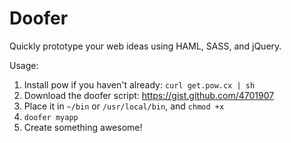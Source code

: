 # Doofer

Quickly prototype your web ideas using HAML, SASS, and jQuery.

Usage:

1. Install pow if you haven't already: `curl get.pow.cx | sh`
2. Download the doofer script: https://gist.github.com/4701907
3. Place it in `~/bin` or `/usr/local/bin`, and `chmod +x`
4. `doofer myapp`
5. Create something awesome!
